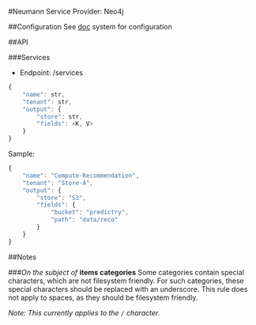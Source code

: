 #Neumann
Service Provider: Neo4j

##Configuration
See [doc](doc/Configuration.md) system for configuration

##API

###Services

  - Endpoint: /services
  
```javascript
{
    "name": str,
    "tenant": str,
    "output": {
        "store": str,
        "fields": <K, V>
    }
}
```

Sample:
```javascript
{
    "name": "Compute-Recommendation",
    "tenant": "Store-A",
    "output": {
        "store": "S3",
        "fields": {
	        "bucket": "predictry",
	        "path": "data/reco"
        }
    }
}
```

##Notes

###*On the subject of* **items categories**
Some categories contain special characters, which are not filesystem friendly. For such categories,
these special characters should be replaced with an underscore. This rule does not apply to spaces,
as they should be filesystem friendly.

*Note: This currently applies to the `/` character.*
